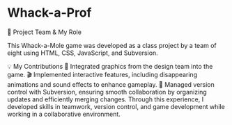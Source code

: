 # Whack-a-Prof
👥 Project Team & My Role

This Whack-a-Mole game was developed as a class project by a team of eight using HTML, CSS, JavaScript, and Subversion.

💡 My Contributions
🎨 Integrated graphics from the design team into the game.
🎬 Implemented interactive features, including disappearing animations and sound effects to enhance gameplay.
🔄 Managed version control with Subversion, ensuring smooth collaboration by organizing updates and efficiently merging changes.
Through this experience, I developed skills in teamwork, version control, and game development while working in a collaborative environment.
